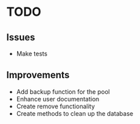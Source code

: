 # TODO

## Issues

* Make tests

## Improvements

* Add backup function for the pool
* Enhance user documentation
* Create remove functionality
* Create methods to clean up the database
